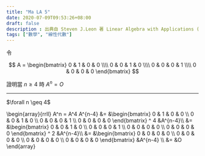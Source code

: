 ```yaml
---
title: "Ma LA 5"
date: 2020-07-09T09:53:26+08:00
draft: false
description : 出典自 Steven J.Leon 著 Linear Algebra with Applications (Ninth Edition) Page.42
tags: ["數學", "線性代數"]
---
```


令

$$
A = \begin{bmatrix}
0 & 1 & 0 & 0 \\\\
0 & 0 & 1 & 0 \\\\
0 & 0 & 0 & 1 \\\\
0 & 0 & 0 & 0
\end{bmatrix}
$$

證明當 $n \geq 4$ 時 $A^n = O$ 

---

<div class="proof">
$\forall n \geq 4$

\begin{array}{rrll}
A^n = A^4 A^{n-4} 
    &= &\begin{bmatrix}
            0 & 1 & 0 & 0 \\\\
            0 & 0 & 1 & 0 \\\\
            0 & 0 & 0 & 1 \\\\
            0 & 0 & 0 & 0
        \end{bmatrix} ^ 4 &A^{n-4}\\\\
    &= &\begin{bmatrix}
            0 & 0 & 1 & 0 \\\\
            0 & 0 & 0 & 1 \\\\
            0 & 0 & 0 & 0 \\\\
            0 & 0 & 0 & 0
        \end{bmatrix} ^ 2 &A^{n-4}\\\\
    &= &\begin{bmatrix}
            0 & 0 & 0 & 0 \\\\
            0 & 0 & 0 & 0 \\\\
            0 & 0 & 0 & 0 \\\\
            0 & 0 & 0 & 0
        \end{bmatrix} &A^{n-4} \\\\
    &= &O
\end{array}
</div>